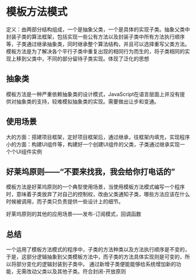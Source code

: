 # 模板方法模式

定义：由两部分结构组成，一个是抽象父类，一个是具体的实现子类。抽象父类中封装子类的算法框架，包括实现一些公有方法以及封装子类中所有方法执行顺序等，子类通过继承抽象类，同时继承整个算法结构，并且可以选择重写父类方法。模板方法是为了解决各个平行子类中重复出现的相同行为而生的，将子类相同的实现上移到父类中，不同的部分留待子类实现。体现了泛化的思想

## 抽象类

模板方法是一种严重依赖抽象类的设计模式，JavaScript在语言层面上并没有提供对抽象类的支持，较难模拟抽象类的实现。需要做出让步和变通。

## 使用场景

大的方面：搭建项目框架，定好项目框架后，通过继承，往框架内填充，实现程序
小的方面：构建UI组件等，构建好一个创建UI组件的父类，子类通过继承实现一个个UI组件实例

## 好莱坞原则——“不要来找我，我会给你打电话的”

模板方法是好莱坞原则的一个典型使用场景，当使用模板方法模式编写一个程序时，意味着子类放弃了对自己的控制权，改由父类通知子类，哪些方法应该在什么时候被调用，而子类只负责提供一些设计上的细节。

好莱坞原则的其他的应用场景——发布-订阅模式，回调函数

## 总结

一个运用了模板方法模式的程序中，子类的方法种类以及方法执行顺序是不变的，于是，这部分逻辑抽象到父类模板方法中，而子类的方法具体实现则是可变的，所以将部分变化的逻辑封装到子类中。
通过新增子类便能能够给系统增加新的功能，无需改动父类以及其他子类。符合封闭-开放原则
